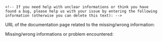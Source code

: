 ```
<!-- If you need help with unclear informations or think you have found a bug, please help us with your issue by entering the following information (otherwise you can delete this text): -->
```

URL of the documentation page related to the missing/wrong information:



Missing/wrong informations or problem encountered: